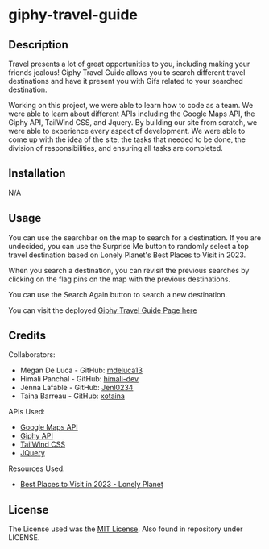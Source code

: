 # giphy-travel-guide

## Description

Travel presents a lot of great opportunities to you, including making your friends jealous! Giphy Travel Guide allows you to search different travel destinations and have it present you with Gifs related to your searched destination. 

Working on this project, we were able to learn how to code as a team. We were able to learn about different APIs including the Google Maps API, the Giphy API, TailWind CSS, and Jquery. By building our site from scratch, we were able to experience every aspect of development. We were able to come up with the idea of the site, the tasks that needed to be done, the division of responsibilities, and ensuring all tasks are completed. 

## Installation

N/A

## Usage

You can use the searchbar on the map to search for a destination. If you are undecided, you can use the Surprise Me button to randomly select a top travel destination based on Lonely Planet's Best Places to Visit in 2023. 

When you search a destination, you can revisit the previous searches by clicking on the flag pins on the map with the previous destinations. 

You can use the Search Again button to search a new destination. 

You can visit the deployed [Giphy Travel Guide Page here](https://mdeluca13.github.io/giphy-travel-guide/)

## Credits

Collaborators:

- Megan De Luca - GitHub: [mdeluca13](https://github.com/mdeluca13/)
- Himali Panchal - GitHub: [himali-dev](https://github.com/himali-dev/)
- Jenna Lafable - GitHub: [Jenl0234](https://github.com/Jenl0234/)
- Taina Barreau - GitHub: [xotaina](https://github.com/xotaina/)

APIs Used:

- [Google Maps API](https://developers.google.com/maps/)
- [Giphy API](https://api.giphy.com)
- [TailWind CSS](https://tailwindcss.com)
- [JQuery](https://jquery.com/)

Resources Used:

- [Best Places to Visit in 2023 - Lonely Planet](https://www.lonelyplanet.com/best-in-travel)

## License

The License used was the [MIT License](https://choosealicense.com/licenses/mit/). Also found in repository under LICENSE.
